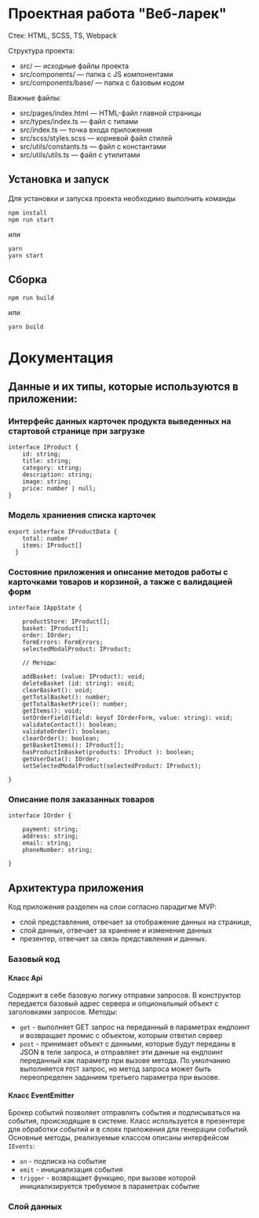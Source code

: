 # Проектная работа "Веб-ларек"

Стек: HTML, SCSS, TS, Webpack

Структура проекта:
- src/ — исходные файлы проекта
- src/components/ — папка с JS компонентами
- src/components/base/ — папка с базовым кодом

Важные файлы:
- src/pages/index.html — HTML-файл главной страницы
- src/types/index.ts — файл с типами
- src/index.ts — точка входа приложения
- src/scss/styles.scss — корневой файл стилей
- src/utils/constants.ts — файл с константами
- src/utils/utils.ts — файл с утилитами

## Установка и запуск
Для установки и запуска проекта необходимо выполнить команды

```
npm install
npm run start
```

или

```
yarn
yarn start
```
## Сборка

```
npm run build
```

или

```
yarn build
```
# Документация

## Данные и их типы, которые используются в приложении:

### Интерфейс данных карточек продукта выведенных на стартовой странице при загрузке

```
interface IProduct {
    id: string;
    title: string;
    category: string;
    description: string;
    image: string;
    price: number | null;
}
```
### Модель храниения списка карточек

```
export interface IProductData {
    total: number
    items: IProduct[]
  }
```
### Состояние приложения и описание методов работы с карточками товаров и корзиной, а также с валидацией форм

```
interface IAppState {
    
    productStore: IProduct[];
    basket: IProduct[];  
    order: IOrder; 
    formErrors: FormErrors;
    selectedModalProduct: IProduct; 

    // Методы:

    addBasket: (value: IProduct): void; 
    deleteBasket (id: string): void;
    clearBasket(): void; 
    getTotalBasket(): number; 
    getTotalBasketPrice(): number; 
    getItems(): void; 
    setOrderField(field: keyof IOrderForm, value: string): void;
    validateContact(): boolean;
    validateOrder(): boolean; 
    clearOrder(): boolean;
    getBasketItems(): IProduct[]; 
    hasProductInBasket(products: IProduct ): boolean; 
    getUserData(): IOrder; 
    setSelectedModalProduct(selectedProduct: IProduct);

}
```
### Описание поля заказанных товаров
```
interface IOrder {

    payment: string;
    address: string; 
    email: string; 
    phoneNumber: string;

}
```

## Архитектура приложения

Код приложения разделен на слои согласно парадигме MVP: 
- слой представления, отвечает за отображение данных на странице, 
- слой данных, отвечает за хранение и изменение данных
- презентер, отвечает за связь представления и данных.

### Базовый код

#### Класс Api
Содержит в себе базовую логику отправки запросов. В конструктор передается базовый адрес сервера и опциональный объект с заголовками запросов.
Методы: 
- `get` - выполняет GET запрос на переданный в параметрах ендпоинт и возвращает промис с объектом, которым ответил сервер
- `post` - принимает объект с данными, которые будут переданы в JSON в теле запроса, и отправляет эти данные на ендпоинт переданный как параметр при вызове метода. По умолчанию выполняется `POST` запрос, но метод запроса может быть переопределен заданием третьего параметра при вызове.

#### Класс EventEmitter
Брокер событий позволяет отправлять события и подписываться на события, происходящие в системе. Класс используется в презентере для обработки событий и в слоях приложения для генерации событий.  
Основные методы, реализуемые классом описаны интерфейсом `IEvents`:
- `on` - подписка на событие
- `emit` - инициализация события
- `trigger` - возвращает функцию, при вызове которой инициализируется требуемое в параметрах событие   

### Слой данных
